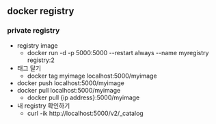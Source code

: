 ## docker registry

### private registry

- registry image
  - docker run -d -p 5000:5000 --restart always --name myregistry registry:2
- 태그 달기
  - docker tag myimage localhost:5000/myimage
- docker push localhost:5000/myimage
- docker pull localhost:5000/myimage
  - docker pull {ip address}:5000/myimage
- 내 registry 확인하기
  - curl -ik http://localhost:5000/v2/_catalog
  